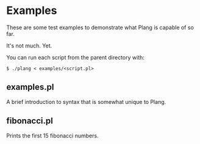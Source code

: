 # Examples
These are some test examples to demonstrate what Plang is capable of so far.

It's not much. Yet.

You can run each script from the parent directory with:

    $ ./plang < examples/<script.pl>

## examples.pl
A brief introduction to syntax that is somewhat unique to Plang.

## fibonacci.pl
Prints the first 15 fibonacci numbers.

